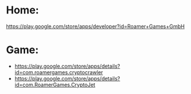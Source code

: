 # Home:
https://play.google.com/store/apps/developer?id=Roamer+Games+GmbH

# Game:
- https://play.google.com/store/apps/details?id=com.roamergames.cryptocrawler
- https://play.google.com/store/apps/details?id=com.RoamerGames.CryptoJet
